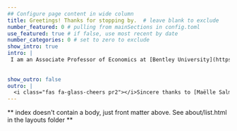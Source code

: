 ```yaml
---
## Configure page content in wide column
title: Greetings! Thanks for stopping by.  # leave blank to exclude
number_featured: 0 # pulling from mainSections in config.toml
use_featured: true # if false, use most recent by date
number_categories: 0 # set to zero to exclude
show_intro: true
intro: |
 I am an Associate Professor of Economics at [Bentley University](https://www.bentley.edu/). My research interests center around population health, migration, and economic development. A recurring theme in my work involves the study of economically vulnerable populations. I use both experimental and quasi-experimental methods to conduct research. I frequently collaborate with local institutions by either  partnering with them to collect data and design interventions or using their administrative data to inform policy. On this site, you can find all of my academic publications, working papers, and replication packages, provided that de-identified data can be made public. 
 
 
show_outro: false
outro: |
  <i class="fas fa-glass-cheers pr2"></i>Sincere thanks to [Maëlle Salmon](https://masalmon.eu/) for her help naming this Hugo theme!
---
```


** index doesn't contain a body, just front matter above.
See about/list.html in the layouts folder **